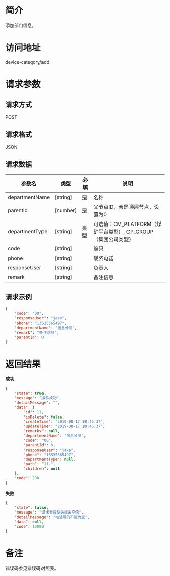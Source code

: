 # 简介
添加部门信息。

# 访问地址
device-category/add

# 请求参数

## 请求方式
POST

## 请求格式
JSON

## 请求数据
|参数名|类型|必填|说明|
|-|-|-|-|
|departmentName|[string]|是|名称|
|parentId|[number]|是|父节点ID，若是顶层节点，设置为0|
|departmentType|[string]|类型|可选值：CM_PLATFORM（煤矿平台类型）, CP_GROUP（集团公司类型）|
|code|[string]||编码|
|phone|[string]||联系电话|
|responseUser|[string]||负责人|
|remark|[string]||备注信息|
## 请求示例
```json
{
    "code": "00",
    "responseUser": "jake",
    "phone": "13535565497",
    "departmentName": "信息分院",
    "remark": "备注信息",
    "parentId": 0
}
```

# 返回结果
**成功**
```json
{
    "state": true,
    "message": "操作成功",
    "detailMessage": "",
    "data": {
        "id": 11,
        "isDelete": false,
        "createTime": "2019-08-17 10:45:37",
        "updateTime": "2019-08-17 10:45:37",
        "remarks": null,
        "departmentName": "信息分院",
        "code": "00",
        "parentId": 0,
        "responseUser": "jake",
        "phone": "13535565497",
        "departmentType": null,
        "path": "11-",
        "children": null
    },
    "code": 200
}
```

**失败**
```json
{
    "state": false,
    "message": "请求参数缺失或未空值",
    "detailMessage": "电话号码不能为空",
    "data": null,
    "code": 10000
}
```

# 备注
错误码参见错误码对照表。